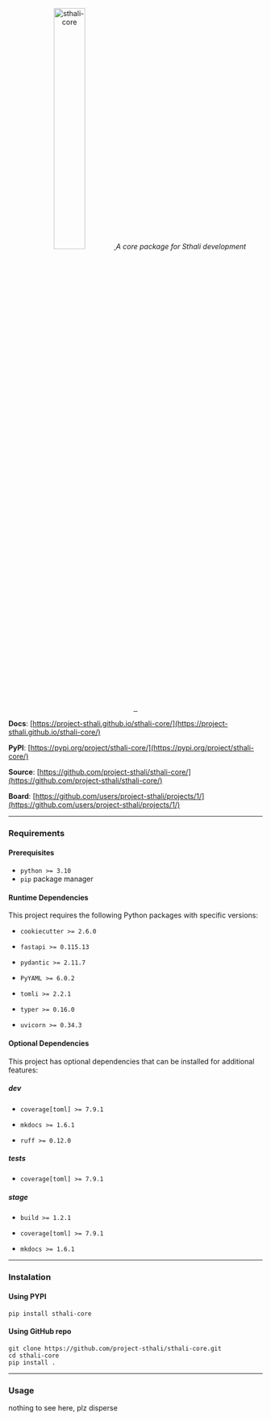 <p align="center">
    <a href="/sthali-core/images/sthali-core.svg">
        <img src="/sthali-core/images/sthali-core.svg" alt="sthali-core" height="35%">
    </a>
    <em>A core package for Sthali development</em>
</p>
<p align="center">
    <a href="https://github.com/project-sthali/sthali-core/actions/workflows/tests.yml" target="_blank">
        <img src="https://github.com/project-sthali/sthali-core/actions/workflows/tests.yml/badge.svg" alt="">
    </a>
    <a href="https://github.com/project-sthali/sthali-core/actions/workflows/deploy.yml" target="_blank">
        <img src="https://github.com/project-sthali/sthali-core/actions/workflows/deploy.yml/badge.svg" alt="">
    </a>
    <a href="https://github.com/project-sthali/sthali-core/actions/workflows/docs.yml" target="_blank">
        <img src="https://github.com/project-sthali/sthali-core/actions/workflows/docs.yml/badge.svg" alt="">
    </a>
</p>

**Docs**: [https://project-sthali.github.io/sthali-core/](https://project-sthali.github.io/sthali-core/)

**PyPI**: [https://pypi.org/project/sthali-core/](https://pypi.org/project/sthali-core/)

**Source**: [https://github.com/project-sthali/sthali-core/](https://github.com/project-sthali/sthali-core/)

**Board**: [https://github.com/users/project-sthali/projects/1/](https://github.com/users/project-sthali/projects/1/)

---

### Requirements

#### Prerequisites
- `python >= 3.10`
- `pip` package manager

#### Runtime Dependencies
This project requires the following Python packages with specific versions:

- `cookiecutter >= 2.6.0`

- `fastapi >= 0.115.13`

- `pydantic >= 2.11.7`

- `PyYAML >= 6.0.2`

- `tomli >= 2.2.1`

- `typer >= 0.16.0`

- `uvicorn >= 0.34.3`



#### Optional Dependencies
This project has optional dependencies that can be installed for additional features:

##### dev

- `coverage[toml] >= 7.9.1`

- `mkdocs >= 1.6.1`

- `ruff >= 0.12.0`


##### tests

- `coverage[toml] >= 7.9.1`


##### stage

- `build >= 1.2.1`

- `coverage[toml] >= 7.9.1`

- `mkdocs >= 1.6.1`




---

### Instalation

#### Using PYPI

```
pip install sthali-core
```

#### Using GitHub repo

```
git clone https://github.com/project-sthali/sthali-core.git
cd sthali-core
pip install .
```

---

### Usage

nothing to see here, plz disperse

